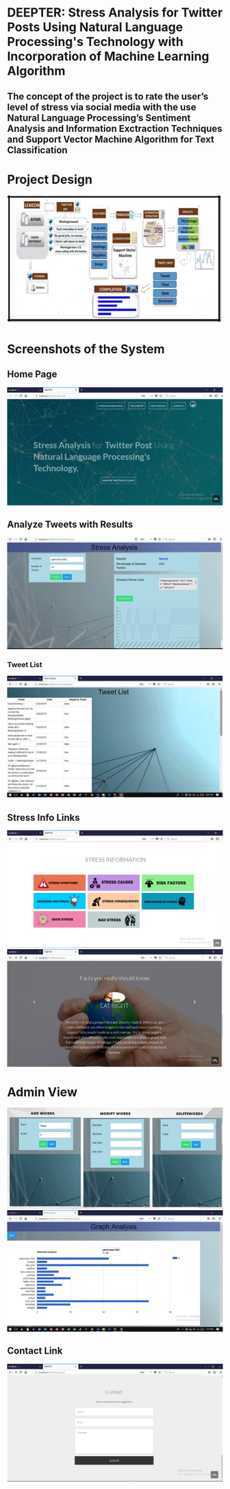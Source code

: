 # DEEPTER: Stress Analysis for Twitter Posts Using Natural Language Processing's Technology with Incorporation of Machine Learning Algorithm

## The concept of the project is to rate the user’s level of stress via social media with the use Natural Language Processing’s Sentiment Analysis and Information Exctraction Techniques and Support Vector Machine Algorithm for Text Classification


# Project Design

<img src = "projectdesign.jpg" width = "700" height = "300">

# Screenshots of the System

## Home Page

![](images/ss/HomePage.png)

## Analyze Tweets with Results

![](images/ss/analysisresultsc.jpg)

### Tweet List

![](images/ss/tweetlist.jpg)

## Stress Info Links

![](images/ss/StressInformation.png)
![](images/ss/Treatment.png)

# Admin View

![](images/ss/databaseUI.jpg)
![](images/ss/graphanalysis.jpg)

## Contact Link

![](images/ss/Contact.png)




